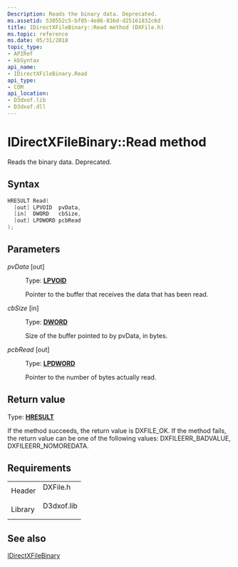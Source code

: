 ```yaml
---
Description: Reads the binary data. Deprecated.
ms.assetid: 530552c5-bf05-4e86-836d-d25161832c6d
title: IDirectXFileBinary::Read method (DXFile.h)
ms.topic: reference
ms.date: 05/31/2018
topic_type: 
- APIRef
- kbSyntax
api_name: 
- IDirectXFileBinary.Read
api_type: 
- COM
api_location: 
- D3dxof.lib
- D3dxof.dll
---
```


# IDirectXFileBinary::Read method

Reads the binary data. Deprecated.

## Syntax


```C++
HRESULT Read(
  [out] LPVOID  pvData,
  [in]  DWORD   cbSize,
  [out] LPDWORD pcbRead
);
```



## Parameters

<dl> <dt>

*pvData* \[out\]
</dt> <dd>

Type: **[**LPVOID**](../winprog/windows-data-types.md)**

Pointer to the buffer that receives the data that has been read.

</dd> <dt>

*cbSize* \[in\]
</dt> <dd>

Type: **[**DWORD**](../winprog/windows-data-types.md)**

Size of the buffer pointed to by pvData, in bytes.

</dd> <dt>

*pcbRead* \[out\]
</dt> <dd>

Type: **[**LPDWORD**](../winprog/windows-data-types.md)**

Pointer to the number of bytes actually read.

</dd> </dl>

## Return value

Type: **[**HRESULT**](https://msdn.microsoft.com/library/Bb401631(v=MSDN.10).aspx)**

If the method succeeds, the return value is DXFILE\_OK. If the method fails, the return value can be one of the following values: DXFILEERR\_BADVALUE, DXFILEERR\_NOMOREDATA.

## Requirements



|                    |                                                                                       |
|--------------------|---------------------------------------------------------------------------------------|
| Header<br/>  | <dl> <dt>DXFile.h</dt> </dl>   |
| Library<br/> | <dl> <dt>D3dxof.lib</dt> </dl> |



## See also

<dl> <dt>

[IDirectXFileBinary](idirectxfilebinary.md)
</dt> </dl>

 

 
